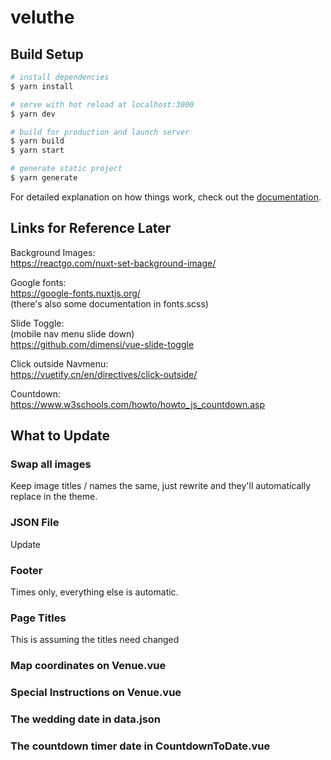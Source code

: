 # veluthe

## Build Setup

```bash
# install dependencies
$ yarn install

# serve with hot reload at localhost:3000
$ yarn dev

# build for production and launch server
$ yarn build
$ yarn start

# generate static project
$ yarn generate
```

For detailed explanation on how things work, check out the [documentation](https://nuxtjs.org).

## Links for Reference Later

Background Images:<br>
https://reactgo.com/nuxt-set-background-image/

Google fonts:<br>
https://google-fonts.nuxtjs.org/ <br>
(there's also some documentation in fonts.scss)

Slide Toggle: <br>
(mobile nav menu slide down) <br>
https://github.com/dimensi/vue-slide-toggle

Click outside Navmenu: <br>
https://vuetify.cn/en/directives/click-outside/

Countdown: <br>
https://www.w3schools.com/howto/howto_js_countdown.asp


## What to Update
### Swap all images
Keep image titles / names the same, just rewrite and they'll automatically replace in the theme.
### JSON File
Update 
### Footer 
Times only, everything else is automatic.
### Page Titles
This is assuming the titles need changed
### Map coordinates on Venue.vue
### Special Instructions on Venue.vue

### The wedding date in data.json
### The countdown timer date in CountdownToDate.vue